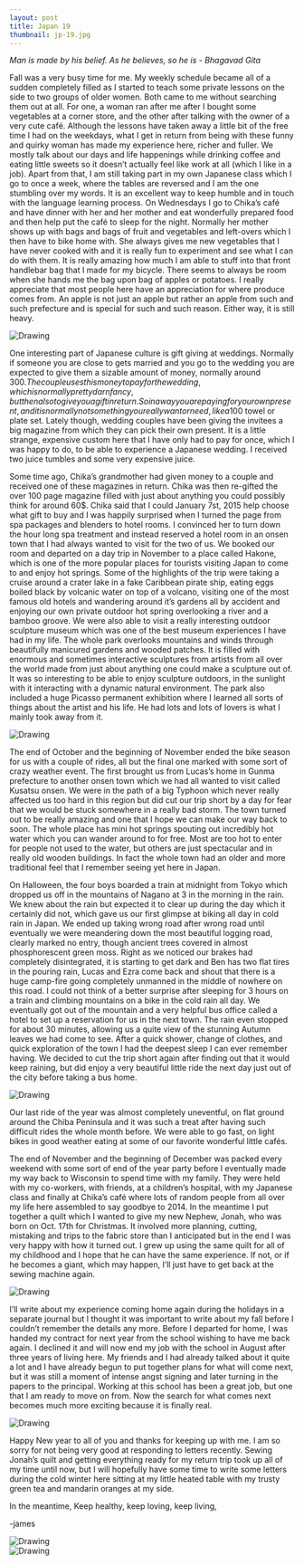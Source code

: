 ```yaml
---
layout: post
title: Japan 19
thumbnail: jp-19.jpg
---
```


*Man is made by his belief. As he believes, so he is - Bhagavad Gita*

Fall was a very busy time for me. My weekly schedule became all of a sudden completely filled as I started to teach some private lessons on the side to two groups of older women. Both came to me without searching them out at all. For one, a woman ran after me after I bought some vegetables at a corner store, and the other after talking with the owner of a very cute café. Although the lessons have taken away a little bit of the free time I had on the weekdays, what I get in return from being with these funny and quirky woman has made my experience here, richer and fuller. We mostly talk about our days and life happenings while drinking coffee and eating little sweets so it doesn’t actually feel like work at all (which I like in a job). Apart from that, I am still taking part in my own Japanese class which I go to once a week, where the tables are reversed and I am the one stumbling over my words. It is an excellent way to keep humble and in touch with the language learning process. On Wednesdays I go to Chika’s café and have dinner with her and her mother and eat wonderfully prepared food and then help put the café to sleep for the night. Normally her mother shows up with bags and bags of fruit and vegetables and left-overs which I then have to bike home with. She always gives me new vegetables that I have never cooked with and it is really fun to experiment and see what I can do with them. It is really amazing how much I am able to stuff into that front handlebar bag that I made for my bicycle. There seems to always be room when she hands me the bag upon bag of apples or potatoes. I really appreciate that most people here have an appreciation for where produce comes from. An apple is not just an apple but rather an apple from such and such prefecture and is special for such and such reason. Either way, it is still heavy.

<div class="post-image-container"><img class="post-image" src="{{ site.url }}/assets/img/posts/jp-j19/jp-j19-2.JPG" alt="Drawing"></div>

One interesting part of Japanese culture is gift giving at weddings. Normally if someone you are close to gets married and you go to the wedding you are expected to give them a sizable amount of money, normally around 300$. The couple uses this money to pay for the wedding, which is normally pretty darn fancy, but then also to give you a gift in return. So in a way you are paying for your own present, and it is normally not something you really want or need, like a 100$ towel or plate set. Lately though, wedding couples have been giving the invitees a big magazine from which they can pick their own present. It is a little strange, expensive custom here that I have only had to pay for once, which I was happy to do, to be able to experience a Japanese wedding. I received two juice tumbles and some very expensive juice.

Some time ago, Chika’s grandmother had given money to a couple and received one of these magazines in return. Chika was then re-gifted the over 100 page magazine filled with just about anything you could possibly think for around 60$. Chika said that I could January 7st, 2015 help choose what gift to buy and I was happily surprised when I turned the page from spa packages and blenders to hotel rooms. I convinced her to turn down the hour long spa treatment and instead reserved a hotel room in an onsen town that I had always wanted to visit for the two of us. We booked our room and departed on a day trip in November to a place called Hakone, which is one of the more popular places for tourists visiting Japan to come to and enjoy hot springs. Some of the highlights of the trip were taking a cruise around a crater lake in a fake Caribbean pirate ship, eating eggs boiled black by volcanic water on top of a volcano, visiting one of the most famous old hotels and wandering around it’s gardens all by accident and enjoying our own private outdoor hot spring overlooking a river and a bamboo groove. We were also able to visit a really interesting outdoor sculpture museum which was one of the best museum experiences I have had in my life. The whole park overlooks mountains and winds through beautifully manicured gardens and wooded patches. It is filled with enormous and sometimes interactive sculptures from artists from all over the world made from just about anything one could make a sculpture out of. It was so interesting to be able to enjoy sculpture outdoors, in the sunlight with it interacting with a dynamic natural environment. The park also included a huge Picasso permanent exhibition where I learned all sorts of things about the artist and his life. He had lots and lots of lovers is what I mainly took away from it.

<div class="post-image-container"><img class="post-image" src="{{ site.url }}/assets/img/posts/jp-j19/jp-j19-1.JPG" alt="Drawing"></div>

The end of October and the beginning of November ended the bike season for us with a couple of rides, all but the final one marked with some sort of crazy weather event. The first brought us from Lucas’s home in Gunma prefecture to another onsen town which we had all wanted to visit called Kusatsu onsen. We were in the path of a big Typhoon which never really affected us too hard in this region but did cut our trip short by a day for fear that we would be stuck somewhere in a really bad storm. The town turned out to be really amazing and one that I hope we can make our way back to soon. The whole place has mini hot springs spouting out incredibly hot water which you can wander around to for free. Most are too hot to enter for people not used to the water, but others are just spectacular and in really old wooden buildings. In fact the whole town had an older and more traditional feel that I remember seeing yet here in Japan.

On Halloween, the four boys boarded a train at midnight from Tokyo which dropped us off in the mountains of Nagano at 3 in the morning in the rain. We knew about the rain but expected it to clear up during the day which it certainly did not, which gave us our first glimpse at biking all day in cold rain in Japan. We ended up taking wrong road after wrong road until eventually we were meandering down the most beautiful logging road, clearly marked no entry, though ancient trees covered in almost phosphorescent green moss. Right as we noticed our brakes had completely disintegrated, it is starting to get dark and Ben has two flat tires in the pouring rain, Lucas and Ezra come back and shout that there is a huge camp-fire going completely unmanned in the middle of nowhere on this road. I could not think of a better surprise after sleeping for 3 hours on a train and climbing mountains on a bike in the cold rain all day. We eventually got out of the mountain and a very helpful bus office called a hotel to set up a reservation for us in the next town. The rain even stopped for about 30 minutes, allowing us a quite view of the stunning Autumn leaves we had come to see. After a quick shower, change of clothes, and quick exploration of the town I had the deepest sleep I can ever remember having. We decided to cut the trip short again after finding out that it would keep raining, but did enjoy a very beautiful little ride the next day just out of the city before taking a bus home.

<div class="post-image-container"><img class="post-image" src="{{ site.url }}/assets/img/posts/jp-j19/jp-j19-3.JPG" alt="Drawing"></div>

Our last ride of the year was almost completely uneventful, on flat ground around the Chiba Peninsula and it was such a treat after having such difficult rides the whole month before. We were able to go fast, on light bikes in good weather eating at some of our favorite wonderful little cafés.

The end of November and the beginning of December was packed every weekend with some sort of end of the year party before I eventually made my way back to Wisconsin to spend time with my family. They were held with my co-workers, with friends, at a children’s hospital, with my Japanese class and finally at Chika’s café where lots of random people from all over my life here assembled to say goodbye to 2014. In the meantime I put together a quilt which I wanted to give my new Nephew, Jonah, who was born on Oct. 17th for Christmas. It involved more planning, cutting, mistaking and trips to the fabric store than I anticipated but in the end I was very happy with how it turned out. I grew up using the same quilt for all of my childhood and I hope that he can have the same experience. If not, or if he becomes a giant, which may happen, I’ll just have to get back at the sewing machine again.

<div class="post-image-container"><img class="post-image" src="{{ site.url }}/assets/img/posts/jp-j19/jp-j19-5.JPG" alt="Drawing"></div>

I’ll write about my experience coming home again during the holidays in a separate journal but I thought it was important to write about my fall before I couldn’t remember the details any more. Before I departed for home, I was handed my contract for next year from the school wishing to have me back again. I declined it and will now end my job with the school in August after three years of living here. My friends and I had already talked about it quite a lot and I have already begun to put together plans for what will come next, but it was still a moment of intense angst signing and later turning in the papers to the principal. Working at this school has been a great job, but one that I am ready to move on from. Now the search for what comes next becomes much more exciting because it is finally real.

<div class="post-image-container"><img class="post-image" src="{{ site.url }}/assets/img/posts/jp-j19/jp-j19-4.JPG" alt="Drawing"></div>

Happy New year to all of you and thanks for keeping up with me. I am so sorry for not being very good at responding to letters recently. Sewing Jonah’s quilt and getting everything ready for my return trip took up all of my time until now, but I will hopefully have some time to write some letters during the cold winter here sitting at my little heated table with my trusty green tea and mandarin oranges at my side.

In the meantime, Keep healthy, keep loving, keep living,

-james

<div class="post-image-container"><img class="post-image" src="{{ site.url }}/assets/img/posts/jp-j19/jp-j19-6.JPG" alt="Drawing"></div>

<div class="post-image-container"><img class="post-image" src="{{ site.url }}/assets/img/posts/jp-j19/jp-j19-7.JPG" alt="Drawing"></div>
